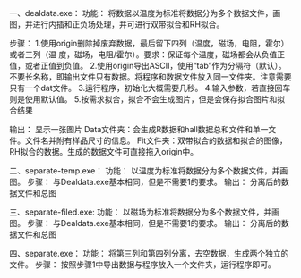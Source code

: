 一、dealdata.exe：
功能：
将数据以温度为标准将数据分为多个数据文件，画图，并进行内插和正负场处理，并可进行双带拟合和RH拟合。

步骤：
1.使用origin删除掉废弃数据，最后留下四列（温度，磁场，电阻，霍尔）或者三列（温
度，磁场，电阻/霍尔）。要求：保证每个温度，磁场都会从负值正值，或者正值到负值。
2.使用origin导出ASCII，使用“tab”作为分隔符（默认）。不要长名称，即输出文件只有数据。将程序和数据文件放入同一文件夹。注意需要只有一个dat文件。
3.运行程序，初始化大概需要几秒。
4.输入参数，若直接回车则是使用默认值。
5.按需求拟合，拟合不会生成图片，但是会保存拟合图片和拟合结果

输出：
显示一张图片
Data文件夹：会生成R数据和hall数据总和文件和单一文件。文件名并附有样品尺寸的信息。
Fit文件夹：双带拟合的数据和拟合的图像，RH拟合的数据。生成的数据文件可直接拖入origin中。


二、separate-temp.exe：
功能：
以温度为标准将数据分为多个数据文件，并画图。
步骤：
与Dealdata.exe基本相同，但是不需要1的要求。
输出：
分离后的数据文件和总图

三、separate-filed.exe: 
功能：
以磁场为标准将数据分为多个数据文件，并画图。
步骤：
与Dealdata.exe基本相同，但是不需要1的要求。
输出：
分离后的数据文件和总图


四、separate.exe：
功能：
将第三列和第四列分离，去空数据，生成两个独立的文件。
步骤：
按照步骤1中导出数据与程序放入一个文件夹，运行程序即可。
